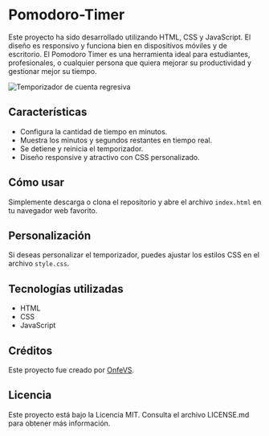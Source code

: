 # Pomodoro-Timer
Este proyecto ha sido desarrollado utilizando HTML, CSS y JavaScript. El diseño es responsivo y funciona bien en dispositivos móviles y de escritorio. El Pomodoro Timer es una herramienta ideal para estudiantes, profesionales, o cualquier persona que quiera mejorar su productividad y gestionar mejor su tiempo.


![Temporizador de cuenta regresiva](./screenshot.png)

## Características

- Configura la cantidad de tiempo en minutos.
- Muestra los minutos y segundos restantes en tiempo real.
- Se detiene y reinicia el temporizador.
- Diseño responsive y atractivo con CSS personalizado.

## Cómo usar

Simplemente descarga o clona el repositorio y abre el archivo `index.html` en tu navegador web favorito.

## Personalización

Si deseas personalizar el temporizador, puedes ajustar los estilos CSS en el archivo `style.css`. 

## Tecnologías utilizadas

- HTML
- CSS
- JavaScript

## Créditos

Este proyecto fue creado por [OnfeVS](https://tu-sitio-web.com).

## Licencia

Este proyecto está bajo la Licencia MIT. Consulta el archivo LICENSE.md para obtener más información.

